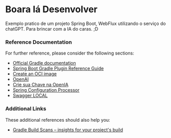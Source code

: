 # Boara lá Desenvolver
Exemplo pratico de um projeto Spring Boot, WebFlux utilizando o serviço do chatGPT.
Para brincar com a IA do caras. ;D

### Reference Documentation
For further reference, please consider the following sections:

* [Official Gradle documentation](https://docs.gradle.org)
* [Spring Boot Gradle Plugin Reference Guide](https://docs.spring.io/spring-boot/3.3.7/gradle-plugin)
* [Create an OCI image](https://docs.spring.io/spring-boot/3.3.7/gradle-plugin/packaging-oci-image.html)
* [OpenAI](https://docs.spring.io/spring-ai/reference/api/chat/openai-chat.html)
* [Crie sua Chave na OpenIA](https://platform.openai.com)
* [Spring Configuration Processor](https://docs.spring.io/spring-boot/3.3.7/specification/configuration-metadata/annotation-processor.html)
* [Swagger LOCAL](http://localhost:8080/webjars/swagger-ui/index.html)

### Additional Links
These additional references should also help you:

* [Gradle Build Scans – insights for your project's build](https://scans.gradle.com#gradle)

